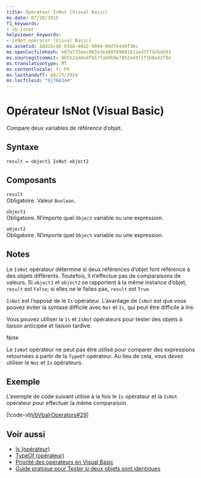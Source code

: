 ```yaml
---
title: Opérateur IsNot (Visual Basic)
ms.date: 07/20/2015
f1_keywords:
- vb.isnot
helpviewer_keywords:
- IsNot operator [Visual Basic]
ms.assetid: 8dd2bcdb-0166-48a2-9094-60dfb448f36c
ms.openlocfilehash: e07a775eec003a3e488f6909181aed3f742b4b91
ms.sourcegitcommit: 9b552addadfb57fab0b9e7852ed4f1f1b8a42f8e
ms.translationtype: MT
ms.contentlocale: fr-FR
ms.lasthandoff: 04/23/2019
ms.locfileid: "61768344"
---
```

# <a name="isnot-operator-visual-basic"></a>Opérateur IsNot (Visual Basic)
Compare deux variables de référence d’objet.  
  
## <a name="syntax"></a>Syntaxe  
  
```  
result = object1 IsNot object2  
```  
  
## <a name="parts"></a>Composants  
 `result`  
 Obligatoire. Valeur `Boolean`.  
  
 `object1`  
 Obligatoire. N’importe quel `Object` variable ou une expression.  
  
 `object2`  
 Obligatoire. N’importe quel `Object` variable ou une expression.  
  
## <a name="remarks"></a>Notes  
 Le `IsNot` opérateur détermine si deux références d’objet font référence à des objets différents. Toutefois, il n’effectue pas de comparaisons de valeurs. Si `object1` et `object2` se rapportent à la même instance d’objet, `result` est `False`; si elles ne le faites pas, `result` est `True`.  
  
 `IsNot` est l’opposé de le `Is` opérateur. L’avantage de `IsNot` est que vous pouvez éviter la syntaxe difficile avec `Not` et `Is`, qui peut être difficile à lire.  
  
 Vous pouvez utiliser la `Is` et `IsNot` opérateurs pour tester des objets à liaison anticipée et liaison tardive.  
  
> [!NOTE]
>  Le `IsNot` opérateur ne peut pas être utilisé pour comparer des expressions retournées à partir de la `TypeOf` opérateur. Au lieu de cela, vous devez utiliser le `Not` et `Is` opérateurs.  
  
## <a name="example"></a>Exemple  
 L’exemple de code suivant utilise à la fois le `Is` opérateur et la `IsNot` opérateur pour effectuer la même comparaison.  
  
 [!code-vb[VbVbalrOperators#29](~/samples/snippets/visualbasic/VS_Snippets_VBCSharp/VbVbalrOperators/VB/Class1.vb#29)]  
  
## <a name="see-also"></a>Voir aussi

- [Is (opérateur)](../../../visual-basic/language-reference/operators/is-operator.md)
- [TypeOf (opérateur)](../../../visual-basic/language-reference/operators/typeof-operator.md)
- [Priorité des opérateurs en Visual Basic](../../../visual-basic/language-reference/operators/operator-precedence.md)
- [Guide pratique pour Tester si deux objets sont identiques](../../../visual-basic/programming-guide/language-features/operators-and-expressions/how-to-test-whether-two-objects-are-the-same.md)
